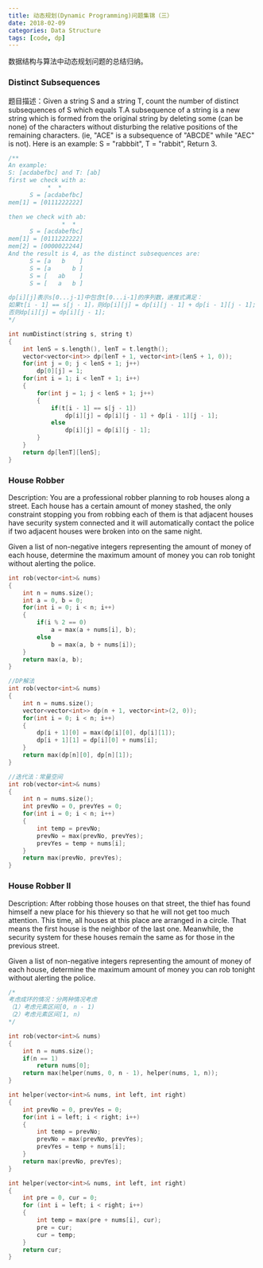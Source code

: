 ```yaml
---
title: 动态规划(Dynamic Programming)问题集锦（三）
date: 2018-02-09
categories: Data Structure
tags: [code, dp]
---
```

数据结构与算法中动态规划问题的总结归纳。
<!--more-->

### Distinct Subsequences
题目描述：Given a string S and a string T, count the number of distinct subsequences of S which equals T.A subsequence of a string is a new string which is formed from the original string by deleting some (can be none) of the characters without disturbing the relative positions of the remaining characters. (ie, "ACE" is a subsequence of "ABCDE" while "AEC" is not).
Here is an example: S = "rabbbit", T = "rabbit", Return 3.
```cpp
/**
An example:
S: [acdabefbc] and T: [ab]
first we check with a:
           *  *
      S = [acdabefbc]
mem[1] = [0111222222]

then we check with ab:
               *  * 
      S = [acdabefbc]
mem[1] = [0111222222]
mem[2] = [0000022244]
And the result is 4, as the distinct subsequences are:
      S = [a   b    ]
      S = [a      b ]
      S = [   ab    ]
      S = [   a   b ]

dp[i][j]表示s[0...j-1]中包含t[0...i-1]的序列数，递推式满足：
如果t[i - 1] == s[j - 1]，则dp[i][j] = dp[i][j - 1] + dp[i - 1][j - 1];
否则dp[i][j] = dp[i][j - 1];
*/

int numDistinct(string s, string t) 
{
    int lenS = s.length(), lenT = t.length();
    vector<vector<int>> dp(lenT + 1, vector<int>(lenS + 1, 0));
    for(int j = 0; j < lenS + 1; j++)
        dp[0][j] = 1;
    for(int i = 1; i < lenT + 1; i++)
    {
        for(int j = 1; j < lenS + 1; j++)
        {
            if(t[i - 1] == s[j - 1])
                dp[i][j] = dp[i][j - 1] + dp[i - 1][j - 1];
            else
                dp[i][j] = dp[i][j - 1];
        }
    }
    return dp[lenT][lenS];
}
```

### House Robber
Description: You are a professional robber planning to rob houses along a street. Each house has a certain amount of money stashed, the only constraint stopping you from robbing each of them is that adjacent houses have security system connected and it will automatically contact the police if two adjacent houses were broken into on the same night.

Given a list of non-negative integers representing the amount of money of each house, determine the maximum amount of money you can rob tonight without alerting the police.
```cpp
int rob(vector<int>& nums) 
{
    int n = nums.size();
    int a = 0, b = 0;
    for(int i = 0; i < n; i++)
    {
        if(i % 2 == 0)
            a = max(a + nums[i], b);
        else
            b = max(a, b + nums[i]);
    }
    return max(a, b);
}

//DP解法
int rob(vector<int>& nums) 
{
    int n = nums.size();
    vector<vector<int>> dp(n + 1, vector<int>(2, 0));
    for(int i = 0; i < n; i++)
    {
        dp[i + 1][0] = max(dp[i][0], dp[i][1]);
        dp[i + 1][1] = dp[i][0] + nums[i];
    }
    return max(dp[n][0], dp[n][1]);
}

//迭代法：常量空间
int rob(vector<int>& nums) 
{
    int n = nums.size();
    int prevNo = 0, prevYes = 0;
    for(int i = 0; i < n; i++)
    {
        int temp = prevNo;
        prevNo = max(prevNo, prevYes);
        prevYes = temp + nums[i];
    }
    return max(prevNo, prevYes);
}
```

### House Robber II
Description: After robbing those houses on that street, the thief has found himself a new place for his thievery so that he will not get too much attention. This time, all houses at this place are arranged in a circle. That means the first house is the neighbor of the last one. Meanwhile, the security system for these houses remain the same as for those in the previous street.

Given a list of non-negative integers representing the amount of money of each house, determine the maximum amount of money you can rob tonight without alerting the police.
```cpp
/*
考虑成环的情况：分两种情况考虑
（1）考虑元素区间[0, n - 1)
（2）考虑元素区间[1, n)
*/

int rob(vector<int>& nums) 
{
    int n = nums.size();
    if(n == 1)
        return nums[0];
    return max(helper(nums, 0, n - 1), helper(nums, 1, n));
}

int helper(vector<int>& nums, int left, int right)
{
    int prevNo = 0, prevYes = 0;
    for(int i = left; i < right; i++)
    {
        int temp = prevNo;
        prevNo = max(prevNo, prevYes);
        prevYes = temp + nums[i];
    }
    return max(prevNo, prevYes);
}

int helper(vector<int>& nums, int left, int right)
{
    int pre = 0, cur = 0;
    for (int i = left; i < right; i++) 
    {
        int temp = max(pre + nums[i], cur);
        pre = cur;
        cur = temp;
    }
    return cur;
}
```

